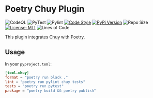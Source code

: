 # Poetry Chuy Plugin

![CodeQL](https://github.com/UltiRequiem/poetry-chuy-plugin/workflows/CodeQL/badge.svg)
![PyTest](https://github.com/UltiRequiem/poetry-chuy-plugin/workflows/PyTest/badge.svg)
![Pylint](https://github.com/UltiRequiem/poetry-chuy-plugin/workflows/Pylint/badge.svg)
[![Code Style](https://img.shields.io/badge/Code%20Style-Black-000000.svg)](https://github.com/psf/black)
[![PyPi Version](https://img.shields.io/pypi/v/poetry-chuy-plugin)](https://pypi.org/project/poetry-chuy-plugin)
![Repo Size](https://img.shields.io/github/repo-size/ultirequiem/poetry-chuy-plugin?style=flat-square&label=Repo)
[![License: MIT](https://img.shields.io/badge/License-MIT-blue.svg)](https://opensource.org/licenses/MIT)
![Lines of Code](https://img.shields.io/tokei/lines/github.com/UltiRequiem/poetry-chuy-plugin?color=blue&label=Total%20Lines)

This plugin integrates [Chuy](https://github.com/UltiRequiem/chuy) with
[Poetry](https://github.com/python-poetry/poetry).

## Usage

In your `pyproject.toml`:

```toml
[tool.chuy]
format = "poetry run black ."
lint = "poetry run pylint chuy tests"
tests = "poetry run pytest"
package = "poetry build && poetry publish"
```
